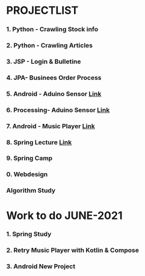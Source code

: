 # PROJECTLIST
### 1. Python - Crawling Stock info[]()
### 2. Python - Crawling Articles[]() 
### 3. JSP - Login & Bulletine[]()
### 4. JPA- Businees Order Process[]()
### 5. Android - Aduino Sensor [Link](https://github.com/minchjung/Android)
### 6. Processing- Aduino Sensor [Link](https://github.com/minchjung/processing3.0)
### 7. Android - Music Player [Link](https://github.com/minchjung/Android)
### 8. Spring Lecture [Link](https://github.com/minchjung/Spring)
### 9. Spring Camp 
### 0. Webdesign []() 
### Algorithm Study []()


# Work to do JUNE-2021
### 1. Spring Study 
### 2. Retry Music Player with Kotlin & Compose
### 3. Android New Project
